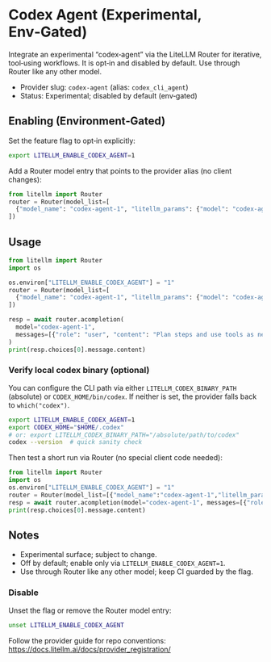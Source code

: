 # Codex Agent (Experimental, Env‑Gated)

Integrate an experimental “codex‑agent” via the LiteLLM Router for iterative, tool‑using workflows.
It is opt‑in and disabled by default. Use through Router like any other model.

- Provider slug: `codex-agent` (alias: `codex_cli_agent`)
- Status: Experimental; disabled by default (env‑gated)

## Enabling (Environment‑Gated)

Set the feature flag to opt‑in explicitly:

```bash
export LITELLM_ENABLE_CODEX_AGENT=1
```

Add a Router model entry that points to the provider alias (no client changes):

```python
from litellm import Router
router = Router(model_list=[
  {"model_name": "codex-agent-1", "litellm_params": {"model": "codex-agent/mini"}},
])
```

## Usage

```python
from litellm import Router
import os

os.environ["LITELLM_ENABLE_CODEX_AGENT"] = "1"
router = Router(model_list=[
  {"model_name": "codex-agent-1", "litellm_params": {"model": "codex-agent/mini"}},
])

resp = await router.acompletion(
  model="codex-agent-1",
  messages=[{"role": "user", "content": "Plan steps and use tools as needed."}],
)
print(resp.choices[0].message.content)
```

### Verify local codex binary (optional)

You can configure the CLI path via either `LITELLM_CODEX_BINARY_PATH` (absolute) or `CODEX_HOME/bin/codex`. If neither is set, the provider falls back to `which("codex")`.

```bash
export LITELLM_ENABLE_CODEX_AGENT=1
export CODEX_HOME="$HOME/.codex"
# or: export LITELLM_CODEX_BINARY_PATH="/absolute/path/to/codex"
codex --version  # quick sanity check
```

Then test a short run via Router (no special client code needed):

```python
from litellm import Router
import os
os.environ["LITELLM_ENABLE_CODEX_AGENT"] = "1"
router = Router(model_list=[{"model_name":"codex-agent-1","litellm_params":{"model":"codex-agent/mini"}}])
resp = await router.acompletion(model="codex-agent-1", messages=[{"role":"user","content":"echo hello then stop"}])
print(resp.choices[0].message.content)
```

## Notes

- Experimental surface; subject to change.
- Off by default; enable only via `LITELLM_ENABLE_CODEX_AGENT=1`.
- Use through Router like any other model; keep CI guarded by the flag.

### Disable

Unset the flag or remove the Router model entry:

```bash
unset LITELLM_ENABLE_CODEX_AGENT
```

Follow the provider guide for repo conventions: https://docs.litellm.ai/docs/provider_registration/

